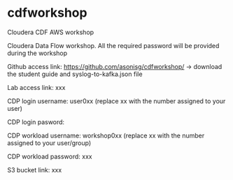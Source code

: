 # cdfworkshop
Cloudera CDF AWS workshop

Cloudera Data Flow workshop. All the required password will be provided during the workshop

Github access link: https://github.com/asonisg/cdfworkshop/ -> download the student guide and syslog-to-kafka.json file

Lab access link: xxx

CDP login username: user0xx (replace xx with the number assigned to your user)

CDP login pasword:

CDP workload username: workshop0xx (replace xx with the number assigned to your user/group)

CDP workload password: xxx

S3 bucket link: xxx
